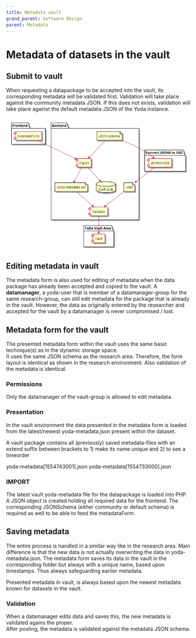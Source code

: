 ```yaml
---
title: Metadata vault
grand_parent: Software Design
parent: Metadata
---
```

# Metadata of datasets in the vault

## Submit to vault
When requesting a datapackage to be accepted into the vault, its corresponding metadata will be validated first.
Validation will take place against the community metadata JSON.
If this does not exists, validation will take place against the default metadata JSON of the Yoda instance.

![OVerview MOAI-CKAN](img/to_vault.png)

## Editing metadata in vault
The metadata form is also used for editing of metadata when the data package has already been accepted and copied to the vault.
A **datamanager**, a yoda-user that is member of a datamanager-group for the same research-group, can still edit metadata for the package that is already in the vault.
However, the data as originally entered by the researcher and accepted for the vault by a datamanager is never compromised / lost.

## Metadata form for the vault
The presented metadata form within the vault uses the same basic technique(s) as in the dynamic storage space.  
It uses the same JSON schema as the research area.
Therefore, the form layout is identical as shown in the research environment.
Also validation of the metadata is identical.

### Permissions
Only the datamanager of the vault-group is allowed to edit metadata.

### Presentation
In the vault environment the data presented in the metadata form is loaded from the latest/newest yoda-metadata.json present within the dataset.

A vault package contains all (previously) saved metadata-files with an extend suffix between brackets to 1) make its name unique and 2) to see a timeorder

yoda-metadata[1554743001].json
yoda-metadata[1554733000].json

### IMPORT
The latest vault yoda-metadata file for the datapackage is loaded into PHP.
A JSON object is created holding all required data for the frontend.
The corresponding JSONSchema (either community or default schema) is required as well to be able to feed the metadataForm.


## Saving metadata
The entire process is handled in a similar way like in the research area.
Main difference is that the new data is not actually overwriting the data in yoda-metadata.json.
The metadata form saves its data in the vault in the corresponding folder but always with a unique name, based upon timestamps.
Thus always safeguarding earlier metadata.

Presented metadata in vault, is always based upon the newest metadata known for datasets in the vault.

### Validation
When a datamanager edits data and saves this, the new metadata is validated agains the proper.  
After posting, the metadata is validated against the metadata JSON schema.
